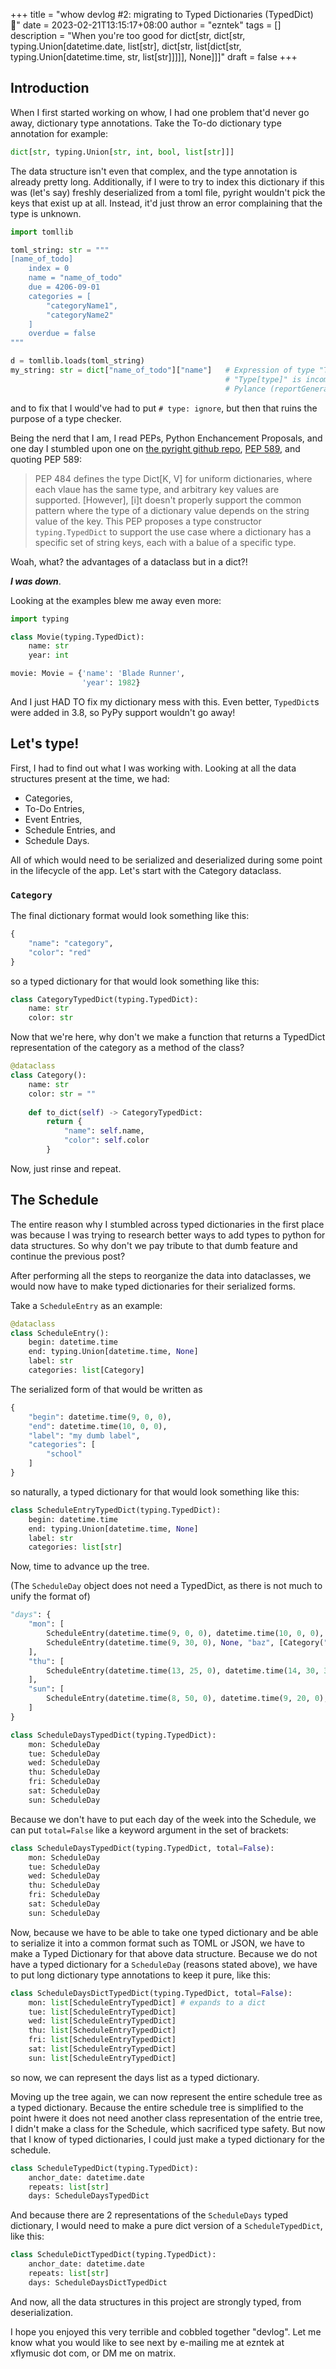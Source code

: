 +++
title = "whow devlog #2: migrating to Typed Dictionaries (TypedDict) 📖"
date = 2023-02-21T13:15:17+08:00
author = "ezntek"
tags = []
description = "When you're too good for dict[str, dict[str, typing.Union[datetime.date, list[str], dict[str, list[dict[str, typing.Union[datetime.time, str, list[str]]]]], None]]]"
draft = false
+++

## Introduction

When I first started working on whow, I had one problem that'd never go away, dictionary type annotations. Take the To-do dictionary type annotation for example:

```py
dict[str, typing.Union[str, int, bool, list[str]]]
```

The data structure isn't even that complex, and the type annotation is already pretty long. Additionally, if I were to try to index this dictionary if this was (let's say) freshly deserialized from a toml file, pyright wouldn't pick the keys that exist up at all. Instead, it'd just throw an error complaining that the type is unknown.

```py
import tomllib

toml_string: str = """
[name_of_todo]
    index = 0
    name = "name_of_todo"
    due = 4206-09-01
    categories = [
        "categoryName1",
        "categoryName2"
    ]
    overdue = false
"""

d = tomllib.loads(toml_string)
my_string: str = dict["name_of_todo"]["name"]   # Expression of type "Type[dict[Unknown, Unknown]]" cannot be assigned to declared type "str"
                                                # "Type[type]" is incompatible with "Type[str]"
                                                # Pylance (reportGeneralTypeIssues)
```

and to fix that I would've had to put `# type: ignore`, but then that ruins the purpose of a type checker.

Being the nerd that I am, I read PEPs, Python Enchancement Proposals, and one day I stumbled upon one on [the pyright github repo](https://github.com/microsoft/pyright), [PEP 589](https://peps.python.org/pep-0589), and quoting PEP 589:

 > PEP 484 defines the type Dict[K, V] for uniform dictionaries, where each vlaue has the same type, and arbitrary key values are supported. [However], [i]t doesn't properly support the common pattern where the type of a dictionary value depends on the string value of the key.
 > This PEP proposes a type constructor `typing.TypedDict` to support the use case where a dictionary has a specific set of string keys, each with a balue of a specific type.

Woah, what? the advantages of a dataclass but in a dict?!

***I was down***.

Looking at the examples blew me away even more:

```py
import typing

class Movie(typing.TypedDict):
    name: str
    year: int
```

```py
movie: Movie = {'name': 'Blade Runner',
                'year': 1982}
```

And I just HAD TO fix my dictionary mess with this. Even better, `TypedDict`s were added in 3.8, so PyPy support wouldn't go away!

## Let's type!

First, I had to find out what I was working with. Looking at all the data structures present at the time, we had:

 * Categories,
 * To-Do Entries,
 * Event Entries,
 * Schedule Entries, and
 * Schedule Days.

All of which would need to be serialized and deserialized during some point in the lifecycle of the app. Let's start with the Category dataclass.

### `Category`

The final dictionary format would look something like this:

```py
{
    "name": "category",
    "color": "red"
}
```

so a typed dictionary for that would look something like this:

```py
class CategoryTypedDict(typing.TypedDict):
    name: str
    color: str
```

Now that we're here, why don't we make a function that returns a TypedDict representation of the category as a method of the class?

```py
@dataclass
class Category():
    name: str
    color: str = ""
    
    def to_dict(self) -> CategoryTypedDict:
        return {
            "name": self.name,
            "color": self.color
        }
```

Now, just rinse and repeat.

## The Schedule

The entire reason why I stumbled across typed dictionaries in the first place was because I was trying to research better ways to add types to python for data structures. So why don't we pay tribute to that dumb feature and continue the previous post?

After performing all the steps to reorganize the data into dataclasses, we would now have to make typed dictionaries for their serialized forms.

Take a `ScheduleEntry` as an example:
```py
@dataclass
class ScheduleEntry():
    begin: datetime.time
    end: typing.Union[datetime.time, None]
    label: str
    categories: list[Category]
```
The serialized form of that would be written as

```py
{
    "begin": datetime.time(9, 0, 0),
    "end": datetime.time(10, 0, 0),
    "label": "my dumb label",
    "categories": [
        "school"
    ]
}
```

so naturally, a typed dictionary for that would look something like this:

```py
class ScheduleEntryTypedDict(typing.TypedDict):
    begin: datetime.time
    end: typing.Union[datetime.time, None]
    label: str
    categories: list[str]
```

Now, time to advance up the tree.

(The `ScheduleDay` object does not need a TypedDict, as there is not much to unify the format of)
```py
"days": {
    "mon": [
        ScheduleEntry(datetime.time(9, 0, 0), datetime.time(10, 0, 0), "my dumb label", [Category("school")]),
        ScheduleEntry(datetime.time(9, 30, 0), None, "baz", [Category("random"), Category("programming")]),
    ],
    "thu": [
        ScheduleEntry(datetime.time(13, 25, 0), datetime.time(14, 30, 30), "baz", [Category("random"), Category("programming")]
    ],
    "sun": [
        ScheduleEntry(datetime.time(8, 50, 0), datetime.time(9, 20, 0), "spam", [Category("cooking")])
    ]
}
```

```py
class ScheduleDaysTypedDict(typing.TypedDict):
    mon: ScheduleDay
    tue: ScheduleDay
    wed: ScheduleDay
    thu: ScheduleDay
    fri: ScheduleDay
    sat: ScheduleDay
    sun: ScheduleDay
```

Because we don't have to put each day of the week into the Schedule, we can put `total=False` like a keyword argument in the set of brackets:

```py
class ScheduleDaysTypedDict(typing.TypedDict, total=False):
    mon: ScheduleDay
    tue: ScheduleDay
    wed: ScheduleDay
    thu: ScheduleDay
    fri: ScheduleDay
    sat: ScheduleDay
    sun: ScheduleDay
```

Now, because we have to be able to take one typed dictionary and be able to serialize it into a common format such as TOML or JSON, we have to make a Typed Dictionary for that above data structure. Because we do not have a typed dictionary for a `ScheduleDay` (reasons stated above), we have to put long dictionary type annotations to keep it pure, like this:

```py
class ScheduleDaysDictTypedDict(typing.TypedDict, total=False):
    mon: list[ScheduleEntryTypedDict] # expands to a dict
    tue: list[ScheduleEntryTypedDict]
    wed: list[ScheduleEntryTypedDict]
    thu: list[ScheduleEntryTypedDict]
    fri: list[ScheduleEntryTypedDict]
    sat: list[ScheduleEntryTypedDict]
    sun: list[ScheduleEntryTypedDict]
```

so now, we can represent the days list as a typed dictionary.

Moving up the tree again, we can now represent the entire schedule tree as a typed dictionary. Because the entire schedule tree is simplified to the point hwere it does not need another class representation of the entrie tree, I didn't make a class for the Schedule, which sacrificed type safety. But now that I know of typed dictionaries, I could just make a typed dictionary for the schedule.

```py
class ScheduleTypedDict(typing.TypedDict):
    anchor_date: datetime.date
    repeats: list[str]
    days: ScheduleDaysTypedDict
```

And because there are 2 representations of the `ScheduleDays` typed dictionary, I would need to make a pure dict version of a `ScheduleTypedDict`, like this:

```py
class ScheduleDictTypedDict(typing.TypedDict):
    anchor_date: datetime.date
    repeats: list[str]
    days: ScheduleDaysDictTypedDict
```

And now, all the data structures in this project are strongly typed, from deserialization.

I hope you enjoyed this very terrible and cobbled together "devlog". Let me know what you would like to see next by e-mailing me at ezntek at xflymusic dot com, or DM me on matrix.

<script src="https://utteranc.es/client.js"
        repo="ezntek/ezntek.github.io"
        issue-term="title"
        label="comments"
        theme="github-dark"
        crossorigin="anonymous"
        async>
</script>